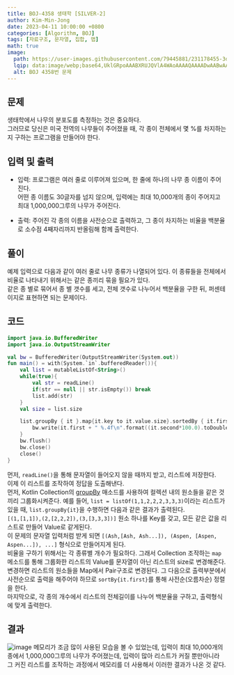 ```yaml
---
title: BOJ-4358 생태학 [SILVER-2]
author: Kim-Min-Jong 
date: 2023-04-11 10:00:00 +0800
categories: [Algorithm, BOJ]
tags: [자료구조, 문자열, 집합, 맵]
math: true
image:
  path: https://user-images.githubusercontent.com/79445881/231178455-3d5df552-242c-4308-bff6-e0cebe32fa56.png
  lqip: data:image/webp;base64,UklGRpoAAABXRUJQVlA4WAoAAAAQAAAADwAABwAAQUxQSDIAAAARL0AmbZurmr57yyIiqE8oiG0bejIYEQTgqiDA9vqnsUSI6H+oAERp2HZ65qP/VIAWAFZQOCBCAAAA8AEAnQEqEAAIAAVAfCWkAALp8sF8rgRgAP7o9FDvMCkMde9PK7euH5M1m6VWoDXf2FkP3BqV0ZYbO6NA/VFIAAAA
  alt: BOJ 4358번 문제 
--- 
```


## 문제  
생태학에서 나무의 분포도를 측정하는 것은 중요하다.  
 그러므로 당신은 미국 전역의 나무들이 주어졌을 때, 각 종이 전체에서 몇 %를 차지하는지 구하는 프로그램을 만들어야 한다.

## 입력 및 출력  
- 입력: 프로그램은 여러 줄로 이루어져 있으며, 한 줄에 하나의 나무 종 이름이 주어진다.  
 어떤 종 이름도 30글자를 넘지 않으며, 입력에는 최대 10,000개의 종이 주어지고 최대 1,000,000그루의 나무가 주어진다.

- 출력: 주어진 각 종의 이름을 사전순으로 출력하고, 그 종이 차지하는 비율을 백분율로 소수점 4째자리까지 반올림해 함께 출력한다.
 
## 풀이
예제 입력으로 다음과 같이 여러 줄로 나무 종류가 나열되어 있다. 이 종류들을 전체에서 비율로 나타내기 위해서는 같은 종끼리 묶을 필요가 있다.  
같은 종 별로 묶어서 종 별 갯수를 세고, 전체 갯수로 나누어서 백분율을 구한 뒤, 퍼센테이지로 표현하면 되는 문제이다.


  
## 코드
```kotlin
import java.io.BufferedWriter
import java.io.OutputStreamWriter

val bw = BufferedWriter(OutputStreamWriter(System.out))
fun main() = with(System.`in`.bufferedReader()){
    val list = mutableListOf<String>()
    while(true){
        val str = readLine()
        if(str == null || str.isEmpty()) break
        list.add(str)
    }
    val size = list.size

    list.groupBy { it }.map{it.key to it.value.size}.sortedBy { it.first }.forEach{
        bw.write(it.first + " %.4f\n".format((it.second*100.0).toDouble() / size))
    }
    bw.flush()
    bw.close()
    close()
}
```  
먼저, ```readLine()```을 통해 문자열이 들어오지 않을 때까지 받고, 리스트에 저장한다.  
이제 이 리스트를 조작하여 정답을 도출해낸다.  
먼저, Kotlin Collection의 [groupBy](https://kotlinlang.org/api/latest/jvm/stdlib/kotlin.collections/group-by.html) 매소드를 사용하여 컬렉션 내의 원소들을 같은 것 끼리 그룹화시켜준다.
예를 들어, ```list = listOf(1,1,2,2,2,3,3,3)```이라는 리스트가 있을 때, ```list.groupBy{it}```을 수행하면 다음과 같은 결과가 출력된다.  
```[(1,[1,1]),(2,[2,2,2]),(3,[3,3,3])]``` 원소 하나를 Key를 갖고, 모든 같은 값을 리스트로 만들어 Value로 같게된다.  
이 문제의 문자열 입력처럼 받게 되면 ```[(Ash,[Ash, Ash...]), (Aspen, [Aspen, Aspen...]), ...]``` 형식으로 만들어지게 된다.  
비율을 구하기 위해서는 각 종류별 개수가 필요하다. 그래서 Collection 조작하는  ```map```메소드를 통해 그룹화한 리스트의 Value를 문자열이 아닌 리스트의 size로 변경해준다.
변경하면 리스트의 원소들을 Map에서 Pair구조로 변경된다.
그 다음으로 출력부분에서 사전순으로 출력을 해주어야 하므로 ```sortBy{it.first}```를 통해 사전순(오름차순) 정렬을 한다.  
마지막으로, 각 종의 개수에서 리스트의 전체길이를 나누어 백분율을 구하고, 출력형식에 맞게 출력한다.  


## 결과
![image](https://user-images.githubusercontent.com/79445881/231188944-07847425-5e07-451d-b998-40cf61c84817.png) 
메모리가 조금 많이 사용된 모습을 볼 수 있었는데, 입력이 최대 10,000개의 종에서 1,000,000그루의 나무가 주어졌는데, 입력이 많아 리스트가 커질 뿐만아니라
그 커진 리스트를 조작하는 과정에서 메모리를 더 사용해서 이러한 결과가 나온 것 같다.  
